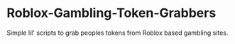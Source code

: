 # Roblox-Gambling-Token-Grabbers

Simple lil' scripts to grab peoples tokens from Roblox based gambling sites.
